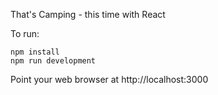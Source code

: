 That's Camping - this time with React

To run:
```
npm install
npm run development
```

Point your web browser at http://localhost:3000
